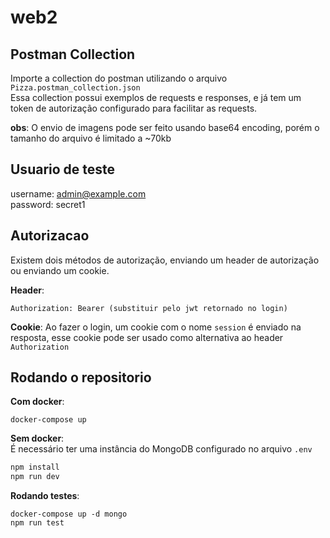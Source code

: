 # web2

## Postman Collection
Importe a collection do postman utilizando o arquivo `Pizza.postman_collection.json`    
Essa collection possui exemplos de requests e responses, e já tem um token de autorização configurado para facilitar as requests.

**obs**: O envio de imagens pode ser feito usando base64 encoding, porém o tamanho do arquivo é limitado a ~70kb

## Usuario de teste
username: admin@example.com    
password: secret1


## Autorizacao
Existem dois métodos de autorização, enviando um header de autorização ou enviando um cookie.

**Header**:
```
Authorization: Bearer (substituir pelo jwt retornado no login)
```
**Cookie**:
Ao fazer o login, um cookie com o nome `session` é enviado na resposta, esse cookie pode ser usado como alternativa ao header `Authorization`

## Rodando o repositorio

**Com docker**:    
```
docker-compose up
```

**Sem docker**:    
É necessário ter uma instância do MongoDB configurado no arquivo `.env`
```sh
npm install
npm run dev
```

**Rodando testes**:    
```
docker-compose up -d mongo
npm run test
```
